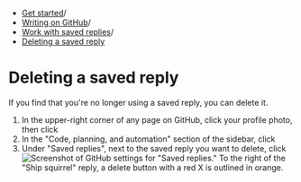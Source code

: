   * [Get started](https://docs.github.com/en/get-started "Get started")/
  * [Writing on GitHub](https://docs.github.com/en/get-started/writing-on-github "Writing on GitHub")/
  * [Work with saved replies](https://docs.github.com/en/get-started/writing-on-github/working-with-saved-replies "Work with saved replies")/
  * [Deleting a saved reply](https://docs.github.com/en/get-started/writing-on-github/working-with-saved-replies/deleting-a-saved-reply "Deleting a saved reply")


# Deleting a saved reply
If you find that you're no longer using a saved reply, you can delete it.
  1. In the upper-right corner of any page on GitHub, click your profile photo, then click 
  2. In the "Code, planning, and automation" section of the sidebar, click 
  3. Under "Saved replies", next to the saved reply you want to delete, click 
![Screenshot of GitHub settings for "Saved replies." To the right of the "Ship squirrel" reply, a delete button with a red X is outlined in orange.](https://docs.github.com/assets/cb-93480/images/help/writing/saved-replies-delete-existing.png)


